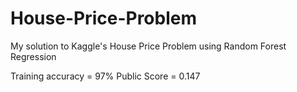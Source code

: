 # House-Price-Problem
My solution to Kaggle's House Price Problem using Random Forest Regression

Training accuracy = 97%
Public Score = 0.147
